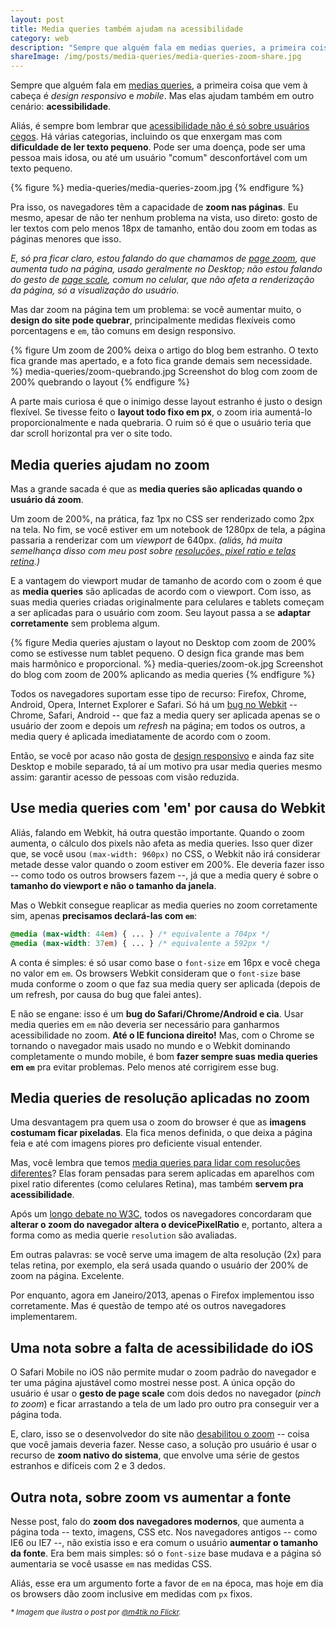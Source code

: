 ```yaml
---
layout: post
title: Media queries também ajudam na acessibilidade
category: web
description: "Sempre que alguém fala em medias queries, a primeira coisa que vem à cabeça é design responsivo e mobile. Mas elas ajudam também em acessibilidade."
shareImage: /img/posts/media-queries/media-queries-zoom-share.jpg
---
```


Sempre que alguém fala em [medias queries](http://blog.caelum.com.br/flexibilidade-em-paginas-para-dispositivos-moveis-com-media-queries/), a primeira coisa que vem à cabeça é *design responsivo* e *mobile*. Mas elas ajudam também em outro cenário: **acessibilidade**.

Aliás, é sempre bom lembrar que [acessibilidade não é só sobre usuários cegos](http://a11yproject.com/posts/myth-accessibility-is-blind-people/). Há várias categorias, incluindo os que enxergam mas com **dificuldade de ler texto pequeno**. Pode ser uma doença, pode ser uma pessoa mais idosa, ou até um usuário "comum" desconfortável com um texto pequeno.

{% figure %}
media-queries/media-queries-zoom.jpg
{% endfigure %}

Pra isso, os navegadores têm a capacidade de **zoom nas páginas**. Eu mesmo, apesar de não ter nenhum problema na vista, uso direto: gosto de ler textos com pelo menos 18px de tamanho, então dou zoom em todas as páginas menores que isso. 

*E, só pra ficar claro, estou falando do que chamamos de [page zoom](http://trac.webkit.org/wiki/ScalesAndZooms), que aumenta tudo na página, usado geralmente no Desktop; não estou falando do gesto de [page scale](http://trac.webkit.org/wiki/ScalesAndZooms), comum no celular, que não afeta a renderização da página, só a visualização do usuário.*

Mas dar zoom na página tem um problema: se você aumentar muito, o **design do site pode quebrar**, principalmente medidas flexíveis como porcentagens e `em`, tão comuns em design responsivo.

{% figure Um zoom de 200% deixa o artigo do blog bem estranho. O texto fica grande mas apertado, e a foto fica grande demais sem necessidade. %}
	media-queries/zoom-quebrando.jpg Screenshot do blog com zoom de 200% quebrando o layout
{% endfigure %}

A parte mais curiosa é que o inimigo desse layout estranho é justo o design flexível. Se tivesse feito o **layout todo fixo em px**, o zoom iria aumentá-lo proporcionalmente e nada quebraria. O ruim só é que o usuário teria que dar scroll horizontal pra ver o site todo.

## Media queries ajudam no zoom

Mas a grande sacada é que as **media queries são aplicadas quando o usuário dá zoom**. 

Um zoom de 200%, na prática, faz 1px no CSS ser renderizado como 2px na tela. No fim, se você estiver em um notebook de 1280px de tela, a página passaria a renderizar com um *viewport* de 640px. *(aliás, há muita semelhança disso com meu post sobre [resoluções, pixel ratio e telas retina](/resolucoes-dpi-pixel-ratio-retina/).)* 

E a vantagem do viewport mudar de tamanho de acordo com o zoom é que as **media queries** são aplicadas de acordo com o viewport. Com isso, as suas media queries criadas originalmente para celulares e tablets começam a ser aplicadas para o usuário com zoom. Seu layout passa a se **adaptar corretamente** sem problema algum.

{% figure Media queries ajustam o layout no Desktop com zoom de 200% como se estivesse num tablet pequeno. O design fica grande mas bem mais harmônico e proporcional. %}
	media-queries/zoom-ok.jpg Screenshot do blog com zoom de 200% aplicando as media queries
{% endfigure %}

Todos os navegadores suportam esse tipo de recurso: Firefox, Chrome, Android, Opera, Internet Explorer e Safari. Só há um [bug no Webkit](https://bugs.webkit.org/show_bug.cgi?id=41063) -- Chrome, Safari, Android -- que faz a media query ser aplicada apenas se o usuário der zoom e depois um *refresh* na página; em todos os outros, a media query é aplicada imediatamente de acordo com o zoom.

Então, se você por acaso não gosta de [design responsivo](/responsive-web-design/) e ainda faz site Desktop e mobile separado, tá aí um motivo pra usar media queries mesmo assim: garantir acesso de pessoas com visão reduzida.

## Use media queries com 'em' por causa do Webkit

Aliás, falando em Webkit, há outra questão importante. Quando o zoom aumenta, o cálculo dos pixels não afeta as media queries. Isso quer dizer que, se você usou `(max-width: 960px)` no CSS, o Webkit não irá considerar metade desse valor quando o zoom estiver em 200%. Ele deveria fazer isso -- como todo os outros browsers fazem --, já que a media query é sobre o **tamanho do viewport e não o tamanho da janela**.

Mas o Webkit consegue reaplicar as media queries no zoom corretamente sim, apenas **precisamos declará-las com `em`**:

```css 
@media (max-width: 44em) { ... } /* equivalente a 704px */
@media (max-width: 37em) { ... } /* equivalente a 592px */
```

A conta é simples: é só usar como base o `font-size` em 16px e você chega no valor em `em`. Os browsers Webkit consideram que o `font-size` base muda conforme o zoom o que faz sua media query ser aplicada (depois de um refresh, por causa do bug que falei antes).

E não se engane: isso é um **bug do Safari/Chrome/Android e cia**. Usar media queries em `em` não deveria ser necessário para ganharmos acessibilidade no zoom. **Até o IE funciona direito!** Mas, com o Chrome se tornando o navegador mais usado no mundo e o Webkit dominando completamente o mundo mobile, é bom **fazer sempre suas media queries em `em`** pra evitar problemas. Pelo menos até corrigirem esse bug.

## Media queries de resolução aplicadas no zoom

Uma desvantagem pra quem usa o zoom do browser é que as **imagens costumam ficar pixeladas**. Ela fica menos definida, o que deixa a página feia e até com imagens piores pro deficiente visual entender.

Mas, você lembra que temos [media queries para lidar com resoluções diferentes](/media-queries-retina/)? Elas foram pensadas para serem aplicadas em aparelhos com pixel ratio diferentes (como celulares Retina), mas também **servem pra acessibilidade**.

Após um [longo debate no W3C](http://w3-org.9356.n7.nabble.com/Behavior-of-device-pixel-ratio-under-zoom-td6589.html), todos os navegadores concordaram que **alterar o zoom do navegador altera o devicePixelRatio** e, portanto, altera a forma como as media querie `resolution` são avaliadas.

Em outras palavras: se você serve uma imagem de alta resolução (2x) para telas retina, por exemplo, ela será usada quando o usuário der 200% de zoom na página. Excelente.

Por enquanto, agora em Janeiro/2013, apenas o Firefox implementou isso corretamente. Mas é questão de tempo até os outros navegadores implementarem.

## Uma nota sobre a falta de acessibilidade do iOS

O Safari Mobile no iOS não permite mudar o zoom padrão do navegador e ter uma página ajustável como mostrei nesse post. A única opção do usuário é usar o **gesto de page scale** com dois dedos no navegador (*pinch to zoom*) e ficar arrastando a tela de um lado pro outro pra conseguir ver a página toda.

E, claro, isso se o desenvolvedor do site não [desabilitou o zoom](/libere-zoom-nas-paginas-mobile/) -- coisa que você jamais deveria fazer. Nesse caso, a solução pro usuário é usar o recurso de **zoom nativo do sistema**, que envolve uma série de gestos estranhos e difíceis com 2 e 3 dedos.

## Outra nota, sobre zoom vs aumentar a fonte

Nesse post, falo do **zoom dos navegadores modernos**, que aumenta a página toda -- texto, imagens, CSS etc. Nos navegadores antigos -- como IE6 ou IE7 --, não existia isso e era comum o usuário **aumentar o tamanho da fonte**. Era bem mais simples: só o `font-size` base mudava e a página só aumentaria se você usasse `em` nas medidas CSS. 

Aliás, esse era um argumento forte a favor de `em` na época, mas hoje em dia os browsers dão zoom inclusive em medidas com `px` fixos.

<small><i>* Imagem que ilustra o post por <a href="http://www.flickr.com/photos/m4tik/47714548/" rel="nofollow">@m4tik no Flickr</a>.</i></small>